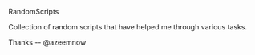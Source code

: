 RandomScripts

Collection of random scripts that have helped me through various tasks. 

Thanks -- @azeemnow
